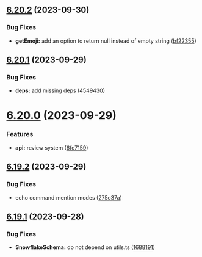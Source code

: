 ## [6.20.2](https://github.com/onesoft-sudo/sudobot/compare/v6.20.1...v6.20.2) (2023-09-30)


### Bug Fixes

* **getEmoji:** add an option to return null instead of empty string ([bf22355](https://github.com/onesoft-sudo/sudobot/commit/bf223551cb0ed2f6480f8e7d0583d1078657f739))



## [6.20.1](https://github.com/onesoft-sudo/sudobot/compare/v6.20.0...v6.20.1) (2023-09-29)


### Bug Fixes

* **deps:** add missing deps ([4549430](https://github.com/onesoft-sudo/sudobot/commit/4549430c00dba2ecd1e3c9bc1579b3e7f7511b0d))



# [6.20.0](https://github.com/onesoft-sudo/sudobot/compare/v6.19.2...v6.20.0) (2023-09-29)


### Features

* **api:** review system ([6fc7159](https://github.com/onesoft-sudo/sudobot/commit/6fc71595bda02c0a4bf634854e214cf49cecd3dc))



## [6.19.2](https://github.com/onesoft-sudo/sudobot/compare/v6.19.1...v6.19.2) (2023-09-29)


### Bug Fixes

* echo command mention modes ([275c37a](https://github.com/onesoft-sudo/sudobot/commit/275c37a22965d29dfd23c43c198a66ba0ec768e9))



## [6.19.1](https://github.com/onesoft-sudo/sudobot/compare/v6.19.0...v6.19.1) (2023-09-28)


### Bug Fixes

* **SnowflakeSchema:** do not depend on utils.ts ([1688191](https://github.com/onesoft-sudo/sudobot/commit/1688191f0870c4b366638f39364dc51efadfe44e))




